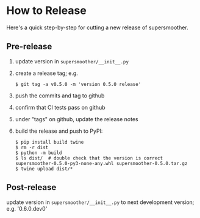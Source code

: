 # How to Release

Here's a quick step-by-step for cutting a new release of supersmoother.

## Pre-release

1. update version in `supersmoother/__init__.py`

2. create a release tag; e.g.
   ```
   $ git tag -a v0.5.0 -m 'version 0.5.0 release'
   ```

3. push the commits and tag to github

4. confirm that CI tests pass on github

5. under "tags" on github, update the release notes

6. build the release and push to PyPI:
   ```
   $ pip install build twine
   $ rm -r dist
   $ python -m build
   $ ls dist/  # double check that the version is correct
   supersmoother-0.5.0-py3-none-any.whl	supersmoother-0.5.0.tar.gz
   $ twine upload dist/*
   ```

## Post-release

update version in `supersmoother/__init__.py` to next development version;
e.g. '0.6.0.dev0'

